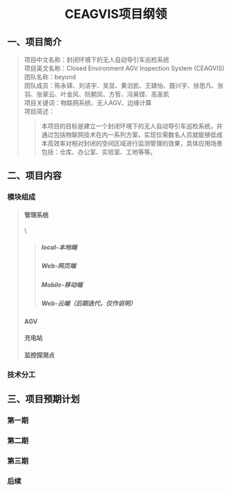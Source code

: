 <h1 align = "center"> CEAGVIS项目纲领 </h1>

## 一、项目简介

> 项目中文名称：封闭环境下的无人自动导引车巡检系统  
> 项目英文名称：Closed Environment AGV Inspection System (CEAGVIS)  
> 团队名称：beyond  
> 团队成员：陈永铎、刘洁宇、吴显、黄泊凯、王婧怡、聂兴宇、徐思凡、张羽、张翠云、叶金风、阮朝凤、方哲、冯昊铿、高圣凯  
> 项目关键词：物联网系统、无人AGV、边缘计算  
> 项目简述：  
> > 本项目的目标是建立一个封闭环境下的无人自动导引车巡检系统，并通过包括物联网技术在内一系列方案，实现仅需数名人员就能够低成本高效率对相对封闭的空间区域进行监测管理的效果，具体应用场景包括：仓库、办公室、实验室、工地等等。  

## 二、项目内容

### 模块组成

>
> #### 管理系统
>
> \\
>
> > ##### local-本地端
> >
> > ##### Web-网页端
> >
> > ##### Mobile-移动端
> >
> > ##### Web-云端（后期迭代，仅作说明）
>
> #### AGV
>
> #### 充电站
>
> #### 监控探测点
>

### 技术分工

## 三、项目预期计划

### 第一期

### 第二期

### 第三期

### 后续
